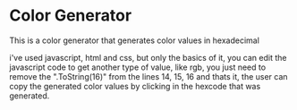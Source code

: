 # Color Generator 
This is a color generator that generates color values in hexadecimal

i've used javascript, html and css, but only the basics of it, you can edit the javascript code to get another type of value, like rgb, you just need to remove the ".ToString(16)" from the lines 14, 15, 16 and thats it, the user can copy the generated color values by clicking in the hexcode that was generated.